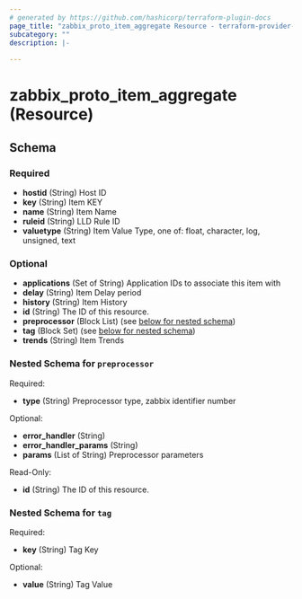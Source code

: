 ```yaml
---
# generated by https://github.com/hashicorp/terraform-plugin-docs
page_title: "zabbix_proto_item_aggregate Resource - terraform-provider-zabbix"
subcategory: ""
description: |-
  
---
```


# zabbix_proto_item_aggregate (Resource)





<!-- schema generated by tfplugindocs -->
## Schema

### Required

- **hostid** (String) Host ID
- **key** (String) Item KEY
- **name** (String) Item Name
- **ruleid** (String) LLD Rule ID
- **valuetype** (String) Item Value Type, one of: float, character, log, unsigned, text

### Optional

- **applications** (Set of String) Application IDs to associate this item with
- **delay** (String) Item Delay period
- **history** (String) Item History
- **id** (String) The ID of this resource.
- **preprocessor** (Block List) (see [below for nested schema](#nestedblock--preprocessor))
- **tag** (Block Set) (see [below for nested schema](#nestedblock--tag))
- **trends** (String) Item Trends

<a id="nestedblock--preprocessor"></a>
### Nested Schema for `preprocessor`

Required:

- **type** (String) Preprocessor type, zabbix identifier number

Optional:

- **error_handler** (String)
- **error_handler_params** (String)
- **params** (List of String) Preprocessor parameters

Read-Only:

- **id** (String) The ID of this resource.


<a id="nestedblock--tag"></a>
### Nested Schema for `tag`

Required:

- **key** (String) Tag Key

Optional:

- **value** (String) Tag Value


